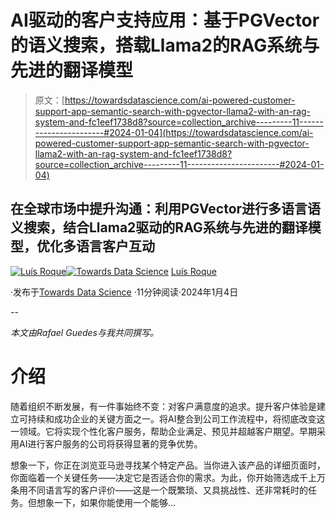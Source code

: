 # AI驱动的客户支持应用：基于PGVector的语义搜索，搭载Llama2的RAG系统与先进的翻译模型

> 原文：[https://towardsdatascience.com/ai-powered-customer-support-app-semantic-search-with-pgvector-llama2-with-an-rag-system-and-fc1eef1738d8?source=collection_archive---------11-----------------------#2024-01-04](https://towardsdatascience.com/ai-powered-customer-support-app-semantic-search-with-pgvector-llama2-with-an-rag-system-and-fc1eef1738d8?source=collection_archive---------11-----------------------#2024-01-04)

## 在全球市场中提升沟通：利用PGVector进行多语言语义搜索，结合Llama2驱动的RAG系统与先进的翻译模型，优化多语言客户互动

[](https://medium.com/@luisroque?source=post_page---byline--fc1eef1738d8--------------------------------)[![Luís Roque](../Images/e281d470b403375ba3c6f521b1ccf915.png)](https://medium.com/@luisroque?source=post_page---byline--fc1eef1738d8--------------------------------)[](https://towardsdatascience.com/?source=post_page---byline--fc1eef1738d8--------------------------------)[![Towards Data Science](../Images/a6ff2676ffcc0c7aad8aaf1d79379785.png)](https://towardsdatascience.com/?source=post_page---byline--fc1eef1738d8--------------------------------) [Luís Roque](https://medium.com/@luisroque?source=post_page---byline--fc1eef1738d8--------------------------------)

·发布于[Towards Data Science](https://towardsdatascience.com/?source=post_page---byline--fc1eef1738d8--------------------------------) ·11分钟阅读·2024年1月4日

--

*本文由Rafael Guedes与我共同撰写。*

# 介绍

随着组织不断发展，有一件事始终不变：对客户满意度的追求。提升客户体验是建立可持续和成功企业的关键方面之一。将AI整合到公司工作流程中，将彻底改变这一领域。它将实现个性化客户服务，帮助企业满足、预见并超越客户期望。早期采用AI进行客户服务的公司将获得显著的竞争优势。

想象一下，你正在浏览亚马逊寻找某个特定产品。当你进入该产品的详细页面时，你面临着一个关键任务——决定它是否适合你的需求。为此，你开始筛选成千上万条用不同语言写的客户评价——这是一个既繁琐、又具挑战性、还非常耗时的任务。但想象一下，如果你能使用一个能够…
